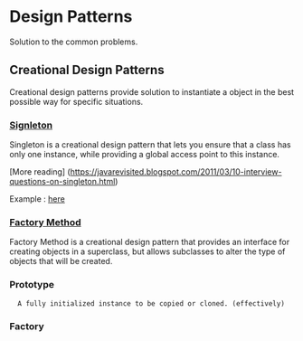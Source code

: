 # Design Patterns

Solution to the common problems.

## Creational Design Patterns 

Creational design patterns provide solution to instantiate a object in the best possible way for specific situations.

### [Signleton](./Design-Patterns/Singleton/singleton.md) 

   Singleton is a creational design pattern that lets you ensure that a class has only one instance, while providing a global access point to this instance.

      
[More reading] (https://javarevisited.blogspot.com/2011/03/10-interview-questions-on-singleton.html)

Example : [here](./Design-Patterns/Singleton)

### [Factory Method](./Design-Patterns/Factory/factory.md)

  Factory Method is a creational design pattern that provides an interface for creating objects in a superclass, but allows subclasses to alter the type of objects that will be created.
      
### Prototype
      
      A fully initialized instance to be copied or cloned. (effectively)
      
### Factory 

      
